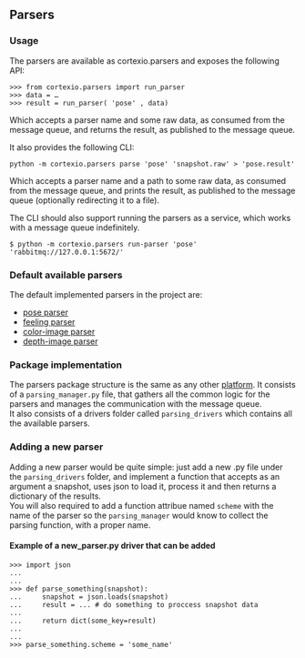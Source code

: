 
## Parsers

### Usage

The parsers are available as cortexio.parsers and exposes the following API:

```pycon
>>> from cortexio.parsers import run_parser
>>> data = …
>>> result = run_parser( 'pose' , data)
```

Which accepts a parser name and some raw data, as consumed from the message queue, and returns the result, as published to the message queue.

It also provides the following CLI:

``` python -m cortexio.parsers parse 'pose' 'snapshot.raw' > 'pose.result' ```

Which accepts a parser name and a path to some raw data, as consumed from the message
queue, and prints the result, as published to the message queue (optionally redirecting it
to a file).

The CLI should also support running the parsers as a service, which works with a message queue indefinitely.

```$ python -m cortexio.parsers run-parser 'pose' 'rabbitmq://127.0.0.1:5672/' ```

### Default available parsers

The default implemented parsers in the project are:
* [pose parser](parsing_drivers/pose.py)
* [feeling parser](parsing_drivers/feelings.py)
* [color-image parser](parsing_drivers/color_image.py)
* [depth-image parser](parsing_drivers/depth_image.py)

### Package implementation

The parsers package structure is the same as any other [platform](../platforms/README.md).
It consists of a ```parsing_manager.py``` file, that gathers all the common logic for the parsers and manages the communication with the message queue. <br>
It also consists of a drivers folder called ``` parsing_drivers ``` which contains all the available parsers.  


### Adding a new parser

Adding a new parser would be quite simple: just add a new .py file under the  ``` parsing_drivers ``` folder,
and implement a function that accepts as an argument a snapshot, uses json to load it, process it and then returns a dictionary of the results. <br>
You will also required to add a function attribue named ```scheme``` with the name of the parser so the ```parsing_manager``` would know to collect the parsing function, with a proper name.

#### Example of a new_parser.py driver that can be added

```pycon
>>> import json
...
...
>>> def parse_something(snapshot):
...     snapshot = json.loads(snapshot)
...     result = ... # do something to proccess snapshot data
... 
...     return dict(some_key=result)
...
...
>>> parse_something.scheme = 'some_name'
